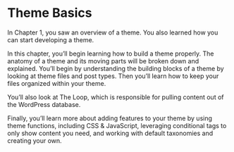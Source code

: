 # Theme Basics

In Chapter 1, you saw an overview of a theme. You also learned how you can start developing a theme.

In this chapter, you’ll begin learning how to build a theme properly. The anatomy of a theme and its moving parts will be broken down and explained. You’ll begin by understanding the building blocks of a theme by looking at theme files and post types. Then you’ll learn how to keep your files organized within your theme.

You’ll also look at The Loop, which is responsible for pulling content out of the WordPress database.

Finally, you’ll learn more about adding features to your theme by using theme functions, including CSS & JavaScript, leveraging conditional tags to only show content you need, and working with default taxonomies and creating your own.

